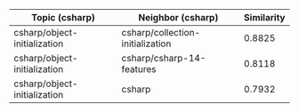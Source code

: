 | Topic (csharp) | Neighbor (csharp) | Similarity |
|-------------|-------------------|------------|
| csharp/object-initialization | csharp/collection-initialization | 0.8825 |
| csharp/object-initialization | csharp/csharp-14-features | 0.8118 |
| csharp/object-initialization | csharp | 0.7932 |
